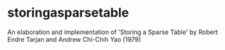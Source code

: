 # storingasparsetable
An elaboration and implementation of 'Storing a Sparse Table' by Robert Endre Tarjan and Andrew Chi-Chih Yao (1979)
